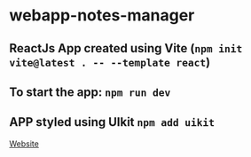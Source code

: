 # webapp-notes-manager

## ReactJs App created using Vite (`npm init vite@latest . -- --template react`)

## To start the app: `npm run dev`

## APP styled using UIkit `npm add uikit`
[Website](https://getuikit.com/)
